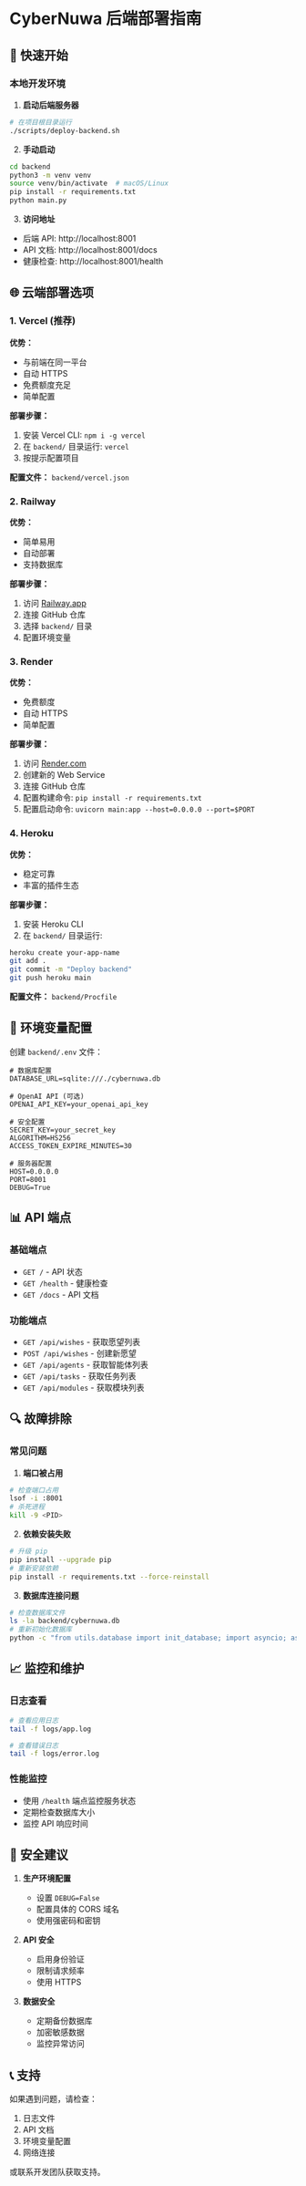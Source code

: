 # CyberNuwa 后端部署指南

## 🚀 快速开始

### 本地开发环境

1. **启动后端服务器**

```bash
# 在项目根目录运行
./scripts/deploy-backend.sh
```

2. **手动启动**

```bash
cd backend
python3 -m venv venv
source venv/bin/activate  # macOS/Linux
pip install -r requirements.txt
python main.py
```

3. **访问地址**

- 后端 API: http://localhost:8001
- API 文档: http://localhost:8001/docs
- 健康检查: http://localhost:8001/health

## 🌐 云端部署选项

### 1. Vercel (推荐)

**优势：**

- 与前端在同一平台
- 自动 HTTPS
- 免费额度充足
- 简单配置

**部署步骤：**

1. 安装 Vercel CLI: `npm i -g vercel`
2. 在 `backend/` 目录运行: `vercel`
3. 按提示配置项目

**配置文件：** `backend/vercel.json`

### 2. Railway

**优势：**

- 简单易用
- 自动部署
- 支持数据库

**部署步骤：**

1. 访问 [Railway.app](https://railway.app)
2. 连接 GitHub 仓库
3. 选择 `backend/` 目录
4. 配置环境变量

### 3. Render

**优势：**

- 免费额度
- 自动 HTTPS
- 简单配置

**部署步骤：**

1. 访问 [Render.com](https://render.com)
2. 创建新的 Web Service
3. 连接 GitHub 仓库
4. 配置构建命令: `pip install -r requirements.txt`
5. 配置启动命令: `uvicorn main:app --host=0.0.0.0 --port=$PORT`

### 4. Heroku

**优势：**

- 稳定可靠
- 丰富的插件生态

**部署步骤：**

1. 安装 Heroku CLI
2. 在 `backend/` 目录运行:

```bash
heroku create your-app-name
git add .
git commit -m "Deploy backend"
git push heroku main
```

**配置文件：** `backend/Procfile`

## 🔧 环境变量配置

创建 `backend/.env` 文件：

```env
# 数据库配置
DATABASE_URL=sqlite:///./cybernuwa.db

# OpenAI API (可选)
OPENAI_API_KEY=your_openai_api_key

# 安全配置
SECRET_KEY=your_secret_key
ALGORITHM=HS256
ACCESS_TOKEN_EXPIRE_MINUTES=30

# 服务器配置
HOST=0.0.0.0
PORT=8001
DEBUG=True
```

## 📊 API 端点

### 基础端点

- `GET /` - API 状态
- `GET /health` - 健康检查
- `GET /docs` - API 文档

### 功能端点

- `GET /api/wishes` - 获取愿望列表
- `POST /api/wishes` - 创建新愿望
- `GET /api/agents` - 获取智能体列表
- `GET /api/tasks` - 获取任务列表
- `GET /api/modules` - 获取模块列表

## 🔍 故障排除

### 常见问题

1. **端口被占用**

```bash
# 检查端口占用
lsof -i :8001
# 杀死进程
kill -9 <PID>
```

2. **依赖安装失败**

```bash
# 升级 pip
pip install --upgrade pip
# 重新安装依赖
pip install -r requirements.txt --force-reinstall
```

3. **数据库连接问题**

```bash
# 检查数据库文件
ls -la backend/cybernuwa.db
# 重新初始化数据库
python -c "from utils.database import init_database; import asyncio; asyncio.run(init_database())"
```

## 📈 监控和维护

### 日志查看

```bash
# 查看应用日志
tail -f logs/app.log

# 查看错误日志
tail -f logs/error.log
```

### 性能监控

- 使用 `/health` 端点监控服务状态
- 定期检查数据库大小
- 监控 API 响应时间

## 🔐 安全建议

1. **生产环境配置**
   - 设置 `DEBUG=False`
   - 配置具体的 CORS 域名
   - 使用强密码和密钥

2. **API 安全**
   - 启用身份验证
   - 限制请求频率
   - 使用 HTTPS

3. **数据安全**
   - 定期备份数据库
   - 加密敏感数据
   - 监控异常访问

## 📞 支持

如果遇到问题，请检查：

1. 日志文件
2. API 文档
3. 环境变量配置
4. 网络连接

或联系开发团队获取支持。
